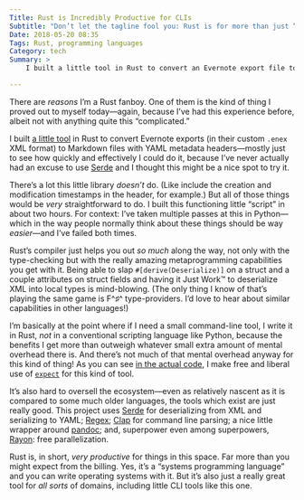 ```yaml
---
Title: Rust is Incredibly Productive for CLIs
Subtitle: "Don’t let the tagline fool you: Rust is for more than just “systems programming.”"
Date: 2018-05-20 08:35
Tags: Rust, programming languages
Category: tech
Summary: >
    I built a little tool in Rust to convert an Evernote export file to Markdown. It was impressively easy.

---
```


There are *reasons* I’m a Rust fanboy. One of them is the kind of thing I proved out to myself today—again, because I’ve had this experience before, albeit not with anything quite this “complicated.”

I built [a little tool](https://github.com/chriskrycho/evernote2md) in Rust to convert Evernote exports (in their custom `.enex` <abbr>XML</abbr> format) to Markdown files with <abbr>YAML</abbr> metadata headers—mostly just to see how quickly and effectively I could do it, because I’ve never actually had an excuse to use [Serde](https://serde.rs) and I thought this might be a nice spot to try it.

There’s a lot this little library *doesn’t* do. (Like include the creation and modification timestamps in the header, for example.) But all of those things would be *very* straightforward to do. I built this functioning little “script” in about two hours. For context: I’ve taken multiple passes at this in Python—which in the way people normally think about these things should be way *easier*—and I’ve failed both times.

Rust’s compiler just helps you out *so much* along the way, not only with the type-checking but with the really amazing metaprogramming capabilities you get with it. Being able to slap `#[derive(Deserialize)]` on a struct and a couple attributes on struct fields and having it Just Work™ to deserialize XML into local types is mind-blowing. (The only thing I know of that’s playing the same game is F^♯^ type-providers. I’d love to hear about similar capabilities in other languages!)

I’m basically at the point where if I need a small command-line tool, I write it in Rust, *not* in a conventional scripting language like Python, because the benefits I get more than outweigh whatever small extra amount of mental overhead there is. And there’s not much of that mental overhead anyway for this kind of thing! As you can see [in the actual code](https://github.com/chriskrycho/evernote2md/blob/master/src/main.rs#L71), I make free and liberal use of [`expect`](https://doc.rust-lang.org/1.26.0/std/option/enum.Option.html) for this kind of tool.

It’s also hard to oversell the ecosystem—even as relatively nascent as it is compared to some much older languages, the tools which exist are just really good. This project uses [Serde](https://serde.rs) for deserializing from <abbr>XML</abbr> and serializing to <abbr>YAML</abbr>; [Regex](https://github.com/rust-lang/regex); [Clap](https://clap.rs) for command line parsing; a nice little wrapper around [pandoc](https://pandoc.org); and, superpower even among superpowers, [Rayon](https://docs.rs/rayon/1.0.1/rayon/): free parallelization.

Rust is, in short, *very productive* for things in this space. Far more than you might expect from the billing. Yes, it’s a “systems programming language” and you can write operating systems with it. But it’s also just a really great tool for *all sorts* of domains, including little <abbr>CLI</abbr> tools like this one.
